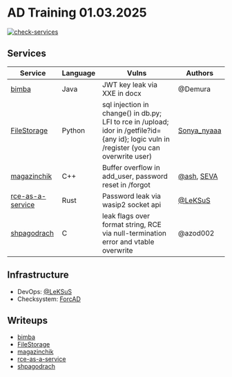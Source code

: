 # AD Training 01.03.2025

[![check-services](https://github.com/dtlhub/ad-training-01-03-2025/actions/workflows/check-services.yml/badge.svg?branch=master&event=push)](https://github.com/dtlhub/ad-training-01-03-2025/actions/workflows/check-services.yml)

## Services

| Service                                        | Language | Vulns                                                                                                                                     | Authors                                                                  |
| ---------------------------------------------- | -------- | ----------------------------------------------------------------------------------------------------------------------------------------- | ------------------------------------------------------------------------ |
| [bimba](services/bimba/)                       | Java     | JWT key leak via XXE in docx                                                                                                              | @Demura                                                                  |
| [FileStorage](services/FileStorage/)           | Python   | sql injection in change() in db.py; LFI to rce in /upload; idor in /getfile?id={any id}; logic vuln in /register (you can overwrite user) | [Sonya_nyaaa](https://t.me/Sonya_nyaaa) |
| [magazinchik](services/magazinchik/)           | C++      | Buffer overflow in add_user, password reset in /forgot                                                                                    | [@ash](https://t.me/andrei_shpak_1523), [SEVA](https://t.me/CollapSeva)                                   |
| [rce-as-a-service](services/rce-as-a-service/) | Rust     | Password leak via wasip2 socket api                                                                                                       | [@LeKSuS](https://github.com/LeKSuS-04)                                  |
| [shpagodrach](services/shpagodrach/)           | C        | leak flags over format string, RCE via null-termination error and vtable overwrite                                                        | @azod002                                                                 |

## Infrastructure

- DevOps: [@LeKSuS](https://github.com/LeKSuS-04)
- Checksystem: [ForcAD](https://github.com/pomo-mondreganto/ForcAD)

## Writeups

- [bimba](/sploits/bimba/)
- [FileStorage](/sploits/FileStorage/)
- [magazinchik](/sploits/magazinchik/)
- [rce-as-a-service](/sploits/rce-as-a-service/)
- [shpagodrach](/sploits/shpagodrach/)
